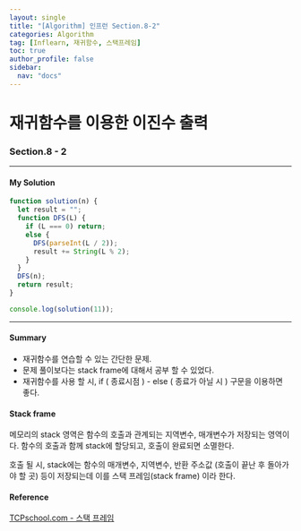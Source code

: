 ```yaml
---
layout: single
title: "[Algorithm] 인프런 Section.8-2"
categories: Algorithm
tag: [Inflearn, 재귀함수, 스택프레임]
toc: true
author_profile: false
sidebar:
  nav: "docs"
---
```


# 재귀함수를 이용한 이진수 출력

### Section.8 - 2

---

#### My Solution

```javascript
function solution(n) {
  let result = "";
  function DFS(L) {
    if (L === 0) return;
    else {
      DFS(parseInt(L / 2));
      result += String(L % 2);
    }
  }
  DFS(n);
  return result;
}

console.log(solution(11));
```

---

#### Summary

- 재귀함수를 연습할 수 있는 간단한 문제.
- 문제 풀이보다는 stack frame에 대해서 공부 할 수 있었다.
- 재귀함수를 사용 할 시, if ( 종료시점 ) - else ( 종료가 아닐 시 ) 구문을 이용하면 좋다.

#### Stack frame

메모리의 stack 영역은 함수의 호출과 관계되는 지역변수, 매개변수가 저장되는 영역이다.
함수의 호출과 함께 stack에 할당되고, 호출이 완료되면 소멸한다.

호출 될 시, stack에는 함수의 매개변수, 지역변수, 반환 주소값 (호출이 끝난 후 돌아가야 할 곳) 등이 저장되는데 이를 스택 프레임(stack frame) 이라 한다.

#### Reference

[TCPschool.com - 스택 프레임](http://www.tcpschool.com/c/c_memory_stackframe)
